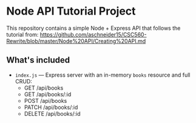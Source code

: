 # Node API Tutorial Project

This repository contains a simple Node + Express API that follows the tutorial from:
https://github.com/aschneider15/CSC560-Rewrite/blob/master/Node%20API/Creating%20API.md

## What's included
- `index.js` — Express server with an in-memory `books` resource and full CRUD:
  - GET /api/books
  - GET /api/books/:id
  - POST /api/books
  - PATCH /api/books/:id
  - DELETE /api/books/:id
